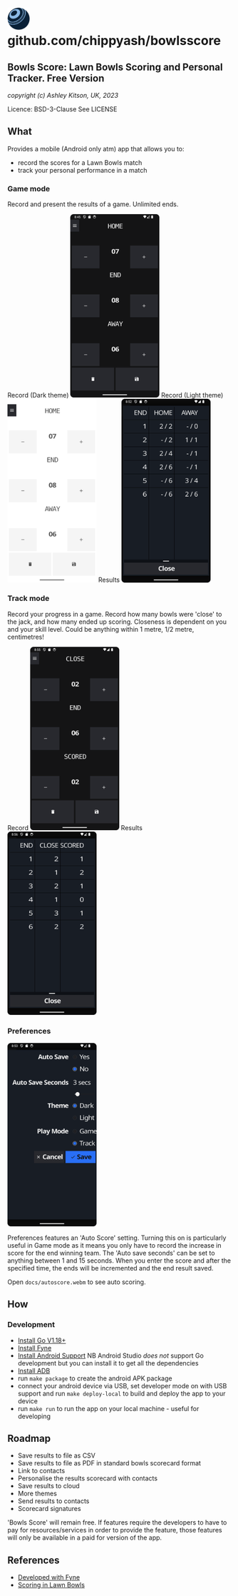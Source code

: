 # <img src="internal/theme/bowls.png" alt="icon" width="50"/> github.com/chippyash/bowlsscore
## Bowls Score: Lawn Bowls Scoring and Personal Tracker. Free Version

_copyright (c) Ashley Kitson, UK, 2023_

Licence: BSD-3-Clause See LICENSE

## What
Provides a mobile (Android only atm) app that allows you to:
 - record the scores for a Lawn Bowls match
 - track your personal performance in a match

### Game mode
Record and present the results of a game. Unlimited ends.

Record (Dark theme) <img src="docs/main_dark.png" alt="Main Screen Dark Theme" width="200">
Record (Light theme) <img src="docs/main_light.png" alt="Main Screen Light Theme" width="200">
Results <img src="docs/results_game.png" alt="Game Results" width="200">

### Track mode
Record your progress in a game. Record how many bowls were 'close' to the jack, and how many ended up scoring. Closeness
is dependent on you and your skill level. Could be anything within 1 metre, 1/2 metre, centimetres!

Record <img src="docs/track.png" alt="Track Screen" width="200">
Results <img src="docs/results_track.png" alt="Track Results" width="200">

### Preferences
<img src="docs/preferences.png" alt="Preferences" width="200">

Preferences features an 'Auto Score' setting. Turning this on is particularly useful in Game mode as it means you only have to record the increase in score for the end winning team. The 'Auto save seconds' can be set to anything between 1 and 15 seconds.  When you enter the score and after the specified time, the ends will be incremented and the end result saved.

Open `docs/autoscore.webm` to see auto scoring.

## How
### Development

 - [Install Go V1.18+](https://go.dev/doc/install)
 - [Install Fyne](https://developer.fyne.io/started/)
 - [Install Android Support](https://developer.android.com/) NB Android Studio _does not_ support Go development but
you can install it to get all the dependencies
 - [Install ADB](https://www.xda-developers.com/install-adb-windows-macos-linux/)
 - run `make package` to create the android APK package
 - connect your android device via USB, set developer mode on with USB support and run `make deploy-local` to build and
deploy the app to your device
 - run `make run` to run the app on your local machine - useful for developing

## Roadmap
 - Save results to file as CSV
 - Save results to file as PDF in standard bowls scorecard format
 - Link to contacts
 - Personalise the results scorecard with contacts
 - Save results to cloud
 - More themes
 - Send results to contacts
 - Scorecard signatures

'Bowls Score' will remain free. If features require the developers to have to pay for resources/services in order to provide the feature, those features will only be available in a paid for version of the app.

## References
 - [Developed with Fyne](https://fyne.io/)
 - [Scoring in Lawn Bowls](https://www.jackhighbowls.com/help/how-to-fill-in-a-lawn-bowls-scorecard/#:~:text=3%E2%80%9D%20is%20playing.-,The%20Score,team%20in%20the%20TOTALS%20column.)